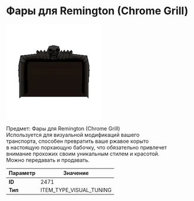 # Фары для Remington (Chrome Grill)

![Item Image](../img/2471.webp?raw=true)

Предмет: Фары для Remington (Chrome Grill)<br>Используется для визуальной модификаций вашего<br>транспорта, способен превратить ваше ржавое корыто<br>в настоящую порхающую бабочку, что обязательно привлечет<br>внимание прохожих своим уникальным стилем и красотой.<br>Можно передавать и продавать.


| Параметр | Значение |
|----------|----------|
| **ID** | 2471 |
| **Тип** | ITEM_TYPE_VISUAL_TUNING |


